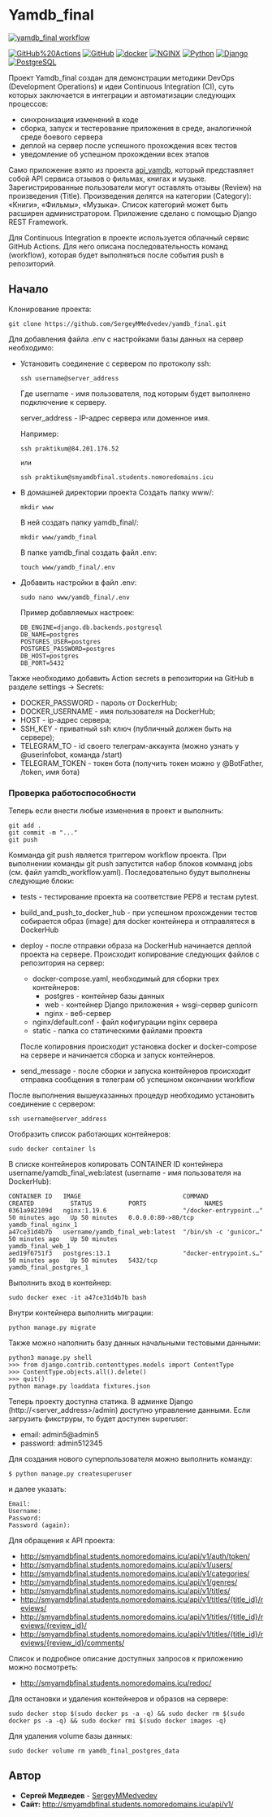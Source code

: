 # Yamdb_final

[![yamdb_final workflow](https://github.com/SergeyMMedvedev/yamdb_final/workflows/yamdb_final%20workflow/badge.svg)](https://github.com/SergeyMMedvedev/yamdb_final/actions?query=workflow%3A%22yamdb_final+workflow%22)

[![GitHub%20Actions](https://img.shields.io/badge/-GitHub%20Actions-464646??style=flat-square&logo=GitHub%20actions)](https://github.com/features/actions)
[![GitHub](https://img.shields.io/badge/-GitHub-464646??style=flat-square&logo=GitHub)](https://github.com/)
[![docker](https://img.shields.io/badge/-Docker-464646??style=flat-square&logo=docker)](https://www.docker.com/)
[![NGINX](https://img.shields.io/badge/-NGINX-464646??style=flat-square&logo=NGINX)](https://nginx.org/ru/)
[![Python](https://img.shields.io/badge/-Python-464646??style=flat-square&logo=Python)](https://www.python.org/)
[![Django](https://img.shields.io/badge/-Django-464646??style=flat-square&logo=Django)](https://www.djangoproject.com/)
[![PostgreSQL](https://img.shields.io/badge/-PostgreSQL-464646??style=flat-square&logo=PostgreSQL)](https://www.postgresql.org/)

Проект Yamdb_final создан для демонстрации методики DevOps (Development Operations) и идеи Continuous Integration (CI),
суть которых заключается в интеграции и автоматизации следующих процессов:
* синхронизация изменений в коде
* сборка, запуск и тестерование приложения в среде, аналогичной среде боевого сервера
* деплой на сервер после успешного прохождения всех тестов
* уведомление об успешном прохождении всех этапов

Само приложение взято из проекта [api_yamdb](https://github.com/SergeyMMedvedev/api_yamdb), который представляет собой API сервиса отзывов о фильмах, книгах и музыке.
Зарегистрированные пользователи могут оставлять отзывы (Review) на произведения (Title).
Произведения делятся на категории (Category): «Книги», «Фильмы», «Музыка». 
Список категорий может быть расширен администратором. Приложение сделано с помощью Django REST Framework.

Для Continuous Integration в проекте используется облачный сервис GitHub Actions.
Для него описана последовательность команд (workflow), которая будет выполняться после события push в репозиторий.

## Начало

Клонирование проекта:
```
git clone https://github.com/SergeyMMedvedev/yamdb_final.git
```
Для добавления файла .env с настройками базы данных на сервер необходимо:

* Установить соединение с сервером по протоколу ssh:
    ```
    ssh username@server_address
    ```
    Где username - имя пользователя, под которым будет выполнено подключение к серверу.
    
    server_address - IP-адрес сервера или доменное имя.
    
    Например:
    ```
    ssh praktikum@84.201.176.52
  
    или 
  
    ssh praktikum@smyamdbfinal.students.nomoredomains.icu
  
    ```
* В домашней директории проекта
    Создать папку www/:
    ```
    mkdir www
    ```
    В ней создать папку yamdb_final/:
    ```
    mkdir www/yamdb_final
    ```
    В папке yamdb_final создать файл .env:
    ```
    touch www/yamdb_final/.env
    ```

* Добавить настройки в файл .env:
    ```
    sudo nano www/yamdb_final/.env
    ```
    Пример добавляемых настроек:
    ```
    DB_ENGINE=django.db.backends.postgresql
    DB_NAME=postgres
    POSTGRES_USER=postgres
    POSTGRES_PASSWORD=postgres
    DB_HOST=postgres
    DB_PORT=5432
    ```

Также необходимо добавить Action secrets в репозитории на GitHub в разделе settings -> Secrets:
* DOCKER_PASSWORD - пароль от DockerHub;
* DOCKER_USERNAME - имя пользователя на DockerHub;
* HOST - ip-адрес сервера;
* SSH_KEY - приватный ssh ключ (публичный должен быть на сервере);
* TELEGRAM_TO - id своего телеграм-аккаунта (можно узнать у @userinfobot, команда /start)
* TELEGRAM_TOKEN - токен бота (получить токен можно у @BotFather, /token, имя бота)

### Проверка работоспособности

Теперь если внести любые изменения в проект и выполнить:
```
git add .
git commit -m "..."
git push
```
Комманда git push является триггером workflow проекта.
При выполнении команды git push запустится набор блоков комманд jobs (см. файл yamdb_workflow.yaml).
Последовательно будут выполнены следующие блоки:
* tests - тестирование проекта на соответствие PEP8 и тестам pytest.
* build_and_push_to_docker_hub - при успешном прохождении тестов собирается образ (image) для docker контейнера 
и отправлятеся в DockerHub
* deploy - после отправки образа на DockerHub начинается деплой проекта на сервере.
Происходит копирование следующих файлов с репозитория на сервер:
  - docker-compose.yaml, необходимый для сборки трех контейнеров:
    + postgres - контейнер базы данных
    + web - контейнер Django приложения + wsgi-сервер gunicorn
    + nginx - веб-сервер
  - nginx/default.conf - файл кофигурации nginx сервера
  - static - папка со статическими файлами проекта
  
  После копировния происходит установка docker и docker-compose на сервере
  и начинается сборка и запуск контейнеров.
* send_message - после сборки и запуска контейнеров происходит отправка сообщения в 
  телеграм об успешном окончании workflow

После выполнения вышеуказанных процедур необходимо установить соединение с сервером:
```
ssh username@server_address
```
Отобразить список работающих контейнеров:
```
sudo docker container ls
```
В списке контейнеров копировать CONTAINER ID контейнера username/yamdb_final_web:latest (username - имя пользователя на DockerHub):
```
CONTAINER ID   IMAGE                            COMMAND                  CREATED          STATUS          PORTS                NAMES
0361a982109d   nginx:1.19.6                     "/docker-entrypoint.…"   50 minutes ago   Up 50 minutes   0.0.0.0:80->80/tcp   yamdb_final_nginx_1
a47ce31d4b7b   username/yamdb_final_web:latest  "/bin/sh -c 'gunicor…"   50 minutes ago   Up 50 minutes                        yamdb_final_web_1
aed19f6751f3   postgres:13.1                    "docker-entrypoint.s…"   50 minutes ago   Up 50 minutes   5432/tcp             yamdb_final_postgres_1
```
Выполнить вход в контейнер:
```
sudo docker exec -it a47ce31d4b7b bash
```
Внутри контейнера выполнить миграции:
```
python manage.py migrate
```
Также можно наполнить базу данных начальными тестовыми данными:
```
python3 manage.py shell
>>> from django.contrib.contenttypes.models import ContentType
>>> ContentType.objects.all().delete()
>>> quit()
python manage.py loaddata fixtures.json
```
Теперь проекту доступна статика. В админке Django (http://<server_address>/admin)
доступно управление данными. Если загрузить фикструры, то будет доступен superuser:
* email: admin5@admin5
* password: admin512345

Для создания нового суперпользователя можно выполнить команду:
```
$ python manage.py createsuperuser
```
и далее указать: 
```
Email:
Username:
Password:
Password (again):
```
Для обращения к API проекта:


* http://smyamdbfinal.students.nomoredomains.icu/api/v1/auth/token/
* http://smyamdbfinal.students.nomoredomains.icu/api/v1/users/
* http://smyamdbfinal.students.nomoredomains.icu/api/v1/categories/
* http://smyamdbfinal.students.nomoredomains.icu/api/v1/genres/
* http://smyamdbfinal.students.nomoredomains.icu/api/v1/titles/
* http://smyamdbfinal.students.nomoredomains.icu/api/v1/titles/{title_id}/reviews/
* http://smyamdbfinal.students.nomoredomains.icu/api/v1/titles/{title_id}/reviews/{review_id}/
* http://smyamdbfinal.students.nomoredomains.icu/api/v1/titles/{title_id}/reviews/{review_id}/comments/

Cписок и подробное описание доступных запросов к приложению можно посмотреть:
* http://smyamdbfinal.students.nomoredomains.icu/redoc/

Для остановки и удаления контейнеров и образов на сервере:
```
sudo docker stop $(sudo docker ps -a -q) && sudo docker rm $(sudo docker ps -a -q) && sudo docker rmi $(sudo docker images -q)
```
Для удаления volume базы данных:
```
sudo docker volume rm yamdb_final_postgres_data
```

## Автор

* **Сергей Медведев** - [SergeyMMedvedev](https://github.com/SergeyMMedvedev)
* **Сайт:** http://smyamdbfinal.students.nomoredomains.icu/api/v1/







